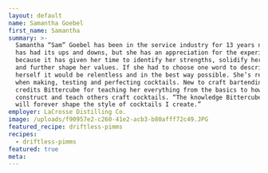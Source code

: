 ```yaml
---
layout: default
name: Samantha Goebel
first_name: Samantha
summary: >-
  Samantha “Sam” Goebel has been in the service industry for 13 years now. It
  has had its ups and downs, but she has an appreciation for the experiences
  because it has given her time to identify her strengths, solidify her passions
  and further shape her values. If she had to choose one word to describe
  herself it would be relentless and in the best way possible. She’s relentless
  when making, testing and perfecting cocktails. New to craft bartending, Sam
  credits Bittercube for teaching her everything from the basics to how to
  construct and teach others craft cocktails. “The knowledge Bittercube gave me
  will forever shape the style of cocktails I create.”
employer: LaCrosse Distilling Co.
image: /uploads/f90957e2-c260-41e2-acb3-b80afff72c49.JPG
featured_recipe: driftless-pimms
recipes:
  - driftless-pimms
featured: true
meta:
---
```

